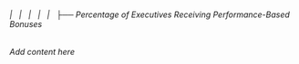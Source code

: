 ###### |   |   |   |   |   ├── Percentage of Executives Receiving Performance-Based Bonuses

*Add content here*
